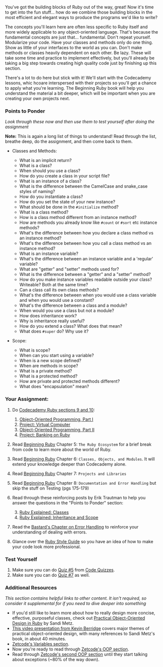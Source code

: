 You've got the building blocks of Ruby out of the way, great! Now it's time to get into the fun stuff... how do we combine those building blocks in the most efficient and elegant ways to produce the programs we'd like to write?

The concepts you'll learn here are often less specific to Ruby itself and more widely applicable to any object-oriented language.  That's because the fundamental concepts are just that... fundamental.  Don't repeat yourself.  Modularize your code.  Have your classes and methods only do one thing.  Show as little of your interfaces to the world as you can.  Don't make methods or classes heavily dependent on each other.  Be lazy.  These will take some time and practice to implement effectively, but you'll already be taking a big step towards creating high quality code just by finishing up this section.

There's a lot to do here but stick with it!  We'll start with the Codecademy lessons, whic hcoare interspersed with their projects so you'll get a chance to apply what you're learning.  The Beginning Ruby book will help you understand the material a bit deeper, which will be important when you are creating your own projects next.


### Points to Ponder

*Look through these now and then use them to test yourself after doing the assignment*

**Note:** This is again a long list of things to understand!  Read through the list, breathe deep, do the assignment, and then come back to them.

* Classes and Methods:

    * What is an implicit return?
    * What is a class?
    * When should you use a class?
    * How do you create a class in your script file?
    * What is an instance of a class?
    * What is the difference between the CamelCase and snake_case styles of naming?
    * How do you instantiate a class?
    * How do you set the state of your new instance?
    * What should be done in the `#initialize` method?
    * What is a class method?
    * How is a class method different from an instance method?
    * How are methods you already know like `#count` or `#sort` etc instance methods?
    * What's the difference between how you declare a class method vs an instance method?
    * What's the difference between how you call a class method vs an instance method?
    * What is an instance variable?
    * What's the difference between an instance variable and a 'regular' variable?
    * What are "getter" and "setter" methods used for?
    * What is the difference between a "getter" and a "setter" method?
    * How do you make instance variables readable outside your class?  Writeable? Both at the same time?
    * Can a class call its own class methods?
    * What's the difference between when you would use a class variable and when you would use a constant?
    * What's the difference between a class and a module?
    * When would you use a class but not a module?
    * How does inheritance work?
    * Why is inheritance really useful?
    * How do you extend a class?  What does that mean?
    * What does `#super` do?  Why use it?

* Scope:

    * What is scope?
    * When can you start using a variable?
    * When is a new scope defined?
    * When are methods in scope?
    * What is a private method?
    * What is a protected method?
    * How are private and protected methods different?
    * What does "encapsulation" mean?

### Your Assignment:

1. Do [Codecademy Ruby sections 9 and 10](https://www.codecademy.com/learn/learn-ruby):

    1. [Object-Oriented Programming, Part I](http://www.codecademy.com/courses/ruby-beginner-en-MFiQ6?curriculum_id=5059f8619189a5000201fbcb)
    2. [Project: Virtual Computer](http://www.codecademy.com/courses/ruby-beginner-en-X5wcR?curriculum_id=5059f8619189a5000201fbcb)
    3. [Object-Oriented Programming, Part II](http://www.codecademy.com/courses/ruby-beginner-en-zfe3o?curriculum_id=5059f8619189a5000201fbcb)
    4. [Project: Banking on Ruby](http://www.codecademy.com/courses/ruby-beginner-en-32cN3?curriculum_id=5059f8619189a5000201fbcb)

2. Read [Beginning Ruby](https://www.amazon.co.uk/Beginning-Ruby-Professional-Peter-Cooper/dp/1484212797) Chapter 5: `The Ruby Ecosystem` for a brief break from code to learn more about the world of Ruby.
3. Read [Beginning Ruby](https://www.amazon.co.uk/Beginning-Ruby-Professional-Peter-Cooper/dp/1484212797) Chapter 6: `Classes, Objects, and Modules`.  It will extend your knowledge deeper than Codecademy alone.
4. Read [Beginning Ruby](https://www.amazon.co.uk/Beginning-Ruby-Professional-Peter-Cooper/dp/1484212797) Chapter 7: `Projects and Libraries`
5. Read [Beginning Ruby](https://www.amazon.co.uk/Beginning-Ruby-Professional-Peter-Cooper/dp/1484212797) Chapter 8: `Documentation and Error Handling` but skip the stuff on Testing (pgs 175-179)
6. Read through these reinforcing posts by Erik Trautman to help you answer the questions in the "Points to Ponder" section:

    3. [Ruby Explained: Classes](http://www.eriktrautman.com/posts/ruby-explained-classes)
    7. [Ruby Explained: Inheritance and Scope](http://www.eriktrautman.com/posts/ruby-explained-inheritance-and-scope)

6. Read the [Bastard's Chapter on Error Handling](http://ruby.bastardsbook.com/chapters/exception-handling/) to reinforce your understanding of dealing with errors.
6. Glance over the [Ruby Style Guide](https://github.com/bbatsov/ruby-style-guide) so you have an idea of how to make your code look more professional.


### Test Yourself

1. Make sure you can do [Quiz #5](http://www.codequizzes.com/ruby/beginner/intro-object-oriented-programming) from [Code Quizzes](http://www.codequizzes.com).
2. Make sure you can do [Quiz #7](http://www.codequizzes.com/ruby/beginner/modules-classes-inheritance) as well.

### Additional Resources

*This section contains helpful links to other content. It isn't required, so consider it supplemental for if you need to dive deeper into something*


* If you'd still like to learn more about how to really design more concise, effective, purposeful classes, check out [Practical Object-Oriented Design in Ruby](https://amzn.com/B0096BYG7C) by Sandi Metz.
* [This video presentation from Kevin Berridge](http://vimeo.com/91672848) covers major themes of practical object-oriented design, with many references to Sandi Metz's book, in about 40 minutes.
* [Zetcode's Variables section](http://zetcode.com/lang/rubytutorial/variables/).
* Now you're ready to read through [Zetcode's OOP section](http://zetcode.com/lang/rubytutorial/oop/).
* Read through [Zetcode's second OOP section](http://zetcode.com/lang/rubytutorial/oop2/) until they start talking about exceptions (~80% of the way down).
